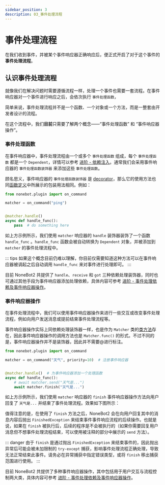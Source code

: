 ```yaml
---
sidebar_position: 3
description: 03_事件处理流程
---
```


# 事件处理流程

在我们收到事件，并被某个事件响应器正确响应后，便正式开启了对于这个事件的 **事件处理流程**。

## 认识事件处理流程

就像我们在解决问题时需要遵循流程一样，处理一个事件也需要一套流程。在事件响应器对一个事件进行响应之后，会依次执行 `事件处理函数`，

简单来说，事件处理流程并不是一个函数、一个对象或一个方法，而是一整套由开发者设计的流程。

在这个流程中，我们**目前**只需要了解两个概念——“事件处理函数” 和 “事件响应器操作”。

### 事件处理函数

在事件响应器中，事件处理流程由一个或多个 `事件处理函数` 组成，每个 `事件处理函数` 都是一个 `Dependent`，详情可以参考 [进阶 - 依赖注入](../../进阶/功能/依赖注入.md)。通常我们会采用事件响应器的 `事件处理函数装饰器` 来添加这些 `事件处理函数`。

顾名思义，事件响应器的 `事件处理函数装饰器` 是 [decorator](https://docs.python.org/zh-cn/3/glossary.html#term-decorator)，那么它的使用方法也同[函数定义](https://docs.python.org/zh-cn/3/reference/compound_stmts.html#function-definitions)中所展示的包装用法相同。例如：

```python title=foo.py {6,8}
from nonebot.plugin import on_command

matcher = on_command("ping")


@matcher.handle()
async def handle_func():
    pass  # do something here
```

如上方示例所示，我们使用 `matcher` 响应器的 `handle` 装饰器装饰了一个函数 `handle_func` 。`handle_func` 函数会被自动转换为 `Dependent` 对象，并被添加到 `matcher` 的事件处理流程中。

::: tips
如果这个概念目前仍难以理解，你目前仅需要知道这种方法可以在事件响应器被调起之后自动调用 `handle_func` 来对事件进行处理即可。
:::

目前 NoneBot2 共提供了 `handle`、`receive` 和 `got` 三种依赖处理装饰器，同时也可通过其他手段为事件响应器添加处理依赖，具体内容可参考 [进阶 - 事件处理依赖及事件响应器操作](../../进阶/功能/事件处理依赖及事件响应器操作.md)。

### 事件响应器操作

在事件处理流程中，我们可以使用事件响应器操作来进行一些交互或改变事件处理流程，例如向用户发送消息或提前结束事件处理流程等。

事件响应器操作实际上同依赖处理装饰器一样，也是作为 `Matcher` 类的[类方法](https://docs.python.org/zh-cn/3/library/functions.html?highlight=classmethod#classmethod)存在，因此事件响应器操作的调用方法也是 `Matcher.func()` 的形式。不过不同的是，事件响应器操作并不是装饰器，因此并不需要@进行标注。

```python title=weather.py {8,9}
from nonebot.plugin import on_command

matcher = on_command("天气", priority=10)  # 注册事件响应器


@matcher.handle()  # 为事件响应器添加一个处理函数
async def handle_func():
    # await matcher.send("天气是...")
    await matcher.finish("天气是...")
```

如上方示例所示，我们使用 `matcher` 响应器的 `finish` 事件响应器操作方法向用户回复了 `天气是...` 并结束了事件处理流程。效果如下图所示：

<!-- TODO: 这里放个实例 -->

值得注意的是，在使用了 `finish` 方法之后，NoneBot2 会在向用户回复其中的消息内容后抛出 `FinishedException` 来结束事件事件响应流程的后续操作。也就是说，如果在 `finish` 被执行后，后续的程序是不会被执行的（如果你需要回复用户消息但不想事件处理流程结束，可以使用被注释的部分中展示的 `send` 方法）。

::: danger
由于 `finish` 是通过抛出 `FinishedException` 来结束事件的，因此抛出异常后可能会被未加限制的 `try-except` 捕获，影响事件处理流程正确处理，导致无法正常结束此事件。请务必在异常捕获中指定错误类型，或将 `finish` 移出捕获范围进行使用。
:::

目前 NoneBot2 共提供了多种事件响应器操作，其中包括用于用户交互与流程控制两大类，具体内容可参考 [进阶 - 事件处理依赖及事件响应器操作](../../进阶/功能/事件处理依赖及事件响应器操作.md)。
